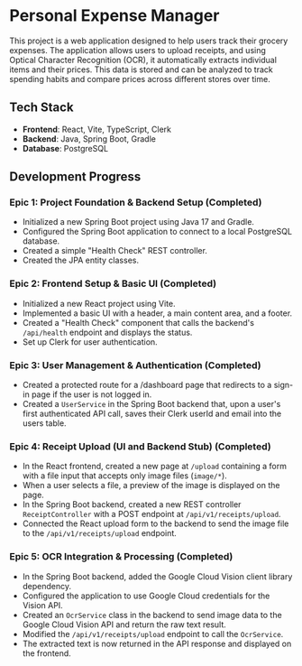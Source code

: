 # Personal Expense Manager

This project is a web application designed to help users track their grocery expenses. The application allows users to upload receipts, and using Optical Character Recognition (OCR), it automatically extracts individual items and their prices. This data is stored and can be analyzed to track spending habits and compare prices across different stores over time.

## Tech Stack

*   **Frontend**: React, Vite, TypeScript, Clerk
*   **Backend**: Java, Spring Boot, Gradle
*   **Database**: PostgreSQL

## Development Progress

### Epic 1: Project Foundation & Backend Setup (Completed)

*   Initialized a new Spring Boot project using Java 17 and Gradle.
*   Configured the Spring Boot application to connect to a local PostgreSQL database.
*   Created a simple "Health Check" REST controller.
*   Created the JPA entity classes.

### Epic 2: Frontend Setup & Basic UI (Completed)

*   Initialized a new React project using Vite.
*   Implemented a basic UI with a header, a main content area, and a footer.
*   Created a "Health Check" component that calls the backend's `/api/health` endpoint and displays the status.
*   Set up Clerk for user authentication.

### Epic 3: User Management & Authentication (Completed)

*   Created a protected route for a /dashboard page that redirects to a sign-in page if the user is not logged in.
*   Created a `UserService` in the Spring Boot backend that, upon a user's first authenticated API call, saves their Clerk userId and email into the users table.

### Epic 4: Receipt Upload (UI and Backend Stub) (Completed)

*   In the React frontend, created a new page at `/upload` containing a form with a file input that accepts only image files (`image/*`).
*   When a user selects a file, a preview of the image is displayed on the page.
*   In the Spring Boot backend, created a new REST controller `ReceiptController` with a POST endpoint at `/api/v1/receipts/upload`.
*   Connected the React upload form to the backend to send the image file to the `/api/v1/receipts/upload` endpoint.

### Epic 5: OCR Integration & Processing (Completed)

*   In the Spring Boot backend, added the Google Cloud Vision client library dependency.
*   Configured the application to use Google Cloud credentials for the Vision API.
*   Created an `OcrService` class in the backend to send image data to the Google Cloud Vision API and return the raw text result.
*   Modified the `/api/v1/receipts/upload` endpoint to call the `OcrService`.
*   The extracted text is now returned in the API response and displayed on the frontend.
